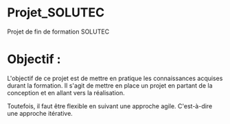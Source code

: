 # Projet_SOLUTEC
Projet de fin de formation SOLUTEC

# Objectif :
L'objectif de ce projet est de mettre en pratique les connaissances acquises durant 
la formation. Il s'agit de mettre en place un projet en partant de la conception et
en allant vers la réalisation. 

Toutefois, il faut être flexible en suivant une approche agile. C'est-à-dire une
approche itérative.
